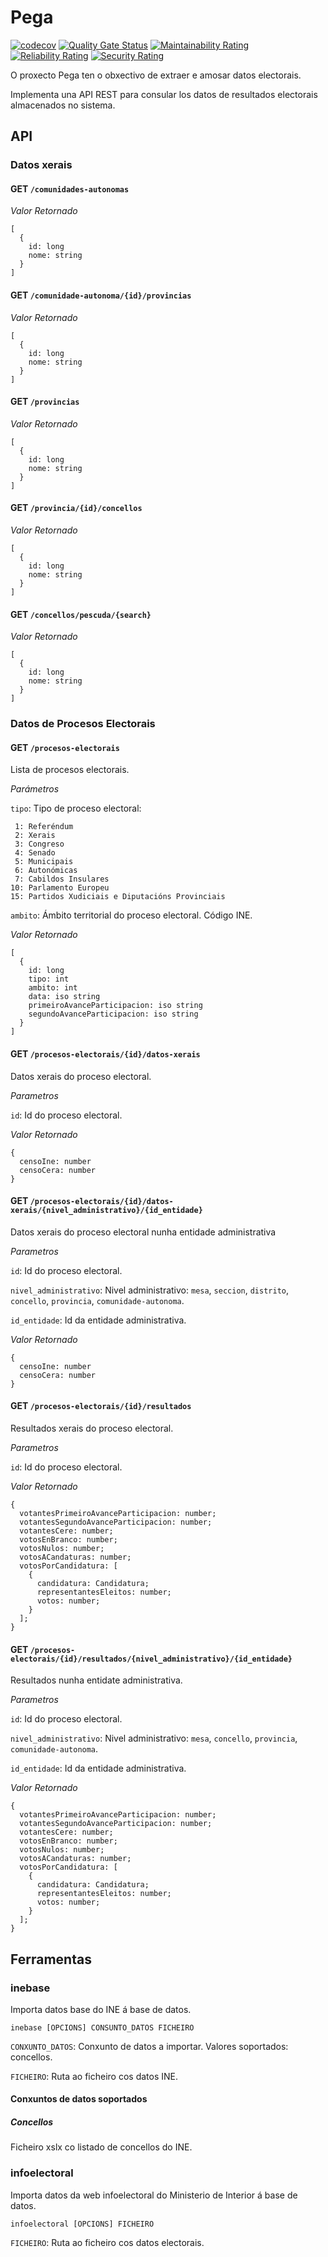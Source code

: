 # Pega

[![codecov](https://codecov.io/gh/earelin/pega/graph/badge.svg?token=7CXXF1vn9p)](https://codecov.io/gh/earelin/pega)
[![Quality Gate Status](https://sonarcloud.io/api/project_badges/measure?project=earelin_pega&metric=alert_status)](https://sonarcloud.io/summary/new_code?id=earelin_pega)
[![Maintainability Rating](https://sonarcloud.io/api/project_badges/measure?project=earelin_pega&metric=sqale_rating)](https://sonarcloud.io/summary/new_code?id=earelin_pega)
[![Reliability Rating](https://sonarcloud.io/api/project_badges/measure?project=earelin_pega&metric=reliability_rating)](https://sonarcloud.io/summary/new_code?id=earelin_pega)
[![Security Rating](https://sonarcloud.io/api/project_badges/measure?project=earelin_pega&metric=security_rating)](https://sonarcloud.io/summary/new_code?id=earelin_pega)

O proxecto Pega ten o obxectivo de extraer e amosar datos electorais.

Implementa una API REST para consular los datos de resultados
electorais almacenados no sistema.

## API

### Datos xerais

#### GET `/comunidades-autonomas`

*Valor Retornado*

```
[
  {
    id: long
    nome: string
  }
]
```

#### GET `/comunidade-autonoma/{id}/provincias`

*Valor Retornado*

```
[
  {
    id: long
    nome: string
  }
]
```

#### GET `/provincias`

*Valor Retornado*

```
[
  {
    id: long
    nome: string
  }
]
```

#### GET `/provincia/{id}/concellos`

*Valor Retornado*

```
[
  {
    id: long
    nome: string
  }
]
```

#### GET `/concellos/pescuda/{search}`

*Valor Retornado*

```
[
  {
    id: long
    nome: string
  }
]
```

### Datos de Procesos Electorais

#### GET `/procesos-electorais`

Lista de procesos electorais.

*Parámetros*

`tipo`: Tipo de proceso electoral:
```
 1: Referéndum
 2: Xerais
 3: Congreso
 4: Senado
 5: Municipais
 6: Autonómicas
 7: Cabildos Insulares
10: Parlamento Europeu
15: Partidos Xudiciais e Diputacións Provinciais
```
`ambito`: Ámbito territorial do proceso electoral.
Código INE.

*Valor Retornado*

```
[
  {
    id: long
    tipo: int
    ambito: int
    data: iso string
    primeiroAvanceParticipacion: iso string
    segundoAvanceParticipacion: iso string
  }
]
```

#### GET `/procesos-electorais/{id}/datos-xerais`

Datos xerais do proceso electoral.

*Parametros*

`id`: Id do proceso electoral.

*Valor Retornado*

```
{
  censoIne: number
  censoCera: number
}
```
#### GET `/procesos-electorais/{id}/datos-xerais/{nivel_administrativo}/{id_entidade}`

Datos xerais do proceso electoral nunha entidade administrativa

*Parametros*

`id`: Id do proceso electoral.

`nivel_administrativo`: Nivel administrativo: `mesa`, `seccion`, `distrito`, `concello`, `provincia`,
`comunidade-autonoma`.

`id_entidade`: Id da entidade administrativa.

*Valor Retornado*

```
{
  censoIne: number
  censoCera: number
}
```

#### GET `/procesos-electorais/{id}/resultados`

Resultados xerais do proceso electoral.

*Parametros*

`id`: Id do proceso electoral.

*Valor Retornado*

```
{
  votantesPrimeiroAvanceParticipacion: number;
  votantesSegundoAvanceParticipacion: number;
  votantesCere: number;
  votosEnBranco: number;
  votosNulos: number;
  votosACandaturas: number;
  votosPorCandidatura: [
    {
      candidatura: Candidatura;
      representantesEleitos: number;
      votos: number;
    }
  ];
}
```

#### GET `/procesos-electorais/{id}/resultados/{nivel_administrativo}/{id_entidade}`

Resultados nunha entidate administrativa.

*Parametros*

`id`: Id do proceso electoral.

`nivel_administrativo`: Nivel administrativo: `mesa`, `concello`, `provincia`, `comunidade-autonoma`.

`id_entidade`: Id da entidade administrativa.

*Valor Retornado*

```
{
  votantesPrimeiroAvanceParticipacion: number;
  votantesSegundoAvanceParticipacion: number;
  votantesCere: number;
  votosEnBranco: number;
  votosNulos: number;
  votosACandaturas: number;
  votosPorCandidatura: [
    {
      candidatura: Candidatura;
      representantesEleitos: number;
      votos: number;
    }
  ];
}
```

## Ferramentas

### inebase

Importa datos base do INE á base de datos.

```
inebase [OPCIONS] CONSUNTO_DATOS FICHEIRO
```

`CONXUNTO_DATOS`: Conxunto de datos a importar. Valores soportados: concellos.

`FICHEIRO`: Ruta ao ficheiro cos datos INE.

#### Conxuntos de datos soportados

##### Concellos

Ficheiro xslx co listado de concellos do INE.

### infoelectoral

Importa datos da web infoelectoral do Ministerio de Interior á base de datos.

```
infoelectoral [OPCIONS] FICHEIRO
```

`FICHEIRO`: Ruta ao ficheiro cos datos electorais.

